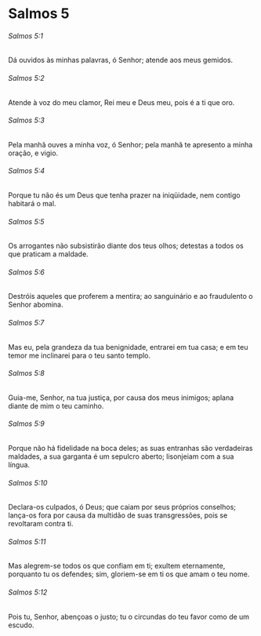# Salmos 5

###### Salmos 5:1

Dá ouvidos às minhas palavras, ó Senhor; atende aos meus gemidos.

###### Salmos 5:2

Atende à voz do meu clamor, Rei meu e Deus meu, pois é a ti que oro.

###### Salmos 5:3

Pela manhã ouves a minha voz, ó Senhor; pela manhã te apresento a minha oração, e vigio.

###### Salmos 5:4

Porque tu não és um Deus que tenha prazer na iniqüidade, nem contigo habitará o mal.

###### Salmos 5:5

Os arrogantes não subsistirão diante dos teus olhos; detestas a todos os que praticam a maldade.

###### Salmos 5:6

Destróis aqueles que proferem a mentira; ao sanguinário e ao fraudulento o Senhor abomina.

###### Salmos 5:7

Mas eu, pela grandeza da tua benignidade, entrarei em tua casa; e em teu temor me inclinarei para o teu santo templo.

###### Salmos 5:8

Guia-me, Senhor, na tua justiça, por causa dos meus inimigos; aplana diante de mim o teu caminho.

###### Salmos 5:9

Porque não há fidelidade na boca deles; as suas entranhas são verdadeiras maldades, a sua garganta é um sepulcro aberto; lisonjeiam com a sua língua.

###### Salmos 5:10

Declara-os culpados, ó Deus; que caiam por seus próprios conselhos; lança-os fora por causa da multidão de suas transgressões, pois se revoltaram contra ti.

###### Salmos 5:11

Mas alegrem-se todos os que confiam em ti; exultem eternamente, porquanto tu os defendes; sim, gloriem-se em ti os que amam o teu nome.

###### Salmos 5:12

Pois tu, Senhor, abençoas o justo; tu o circundas do teu favor como de um escudo.

